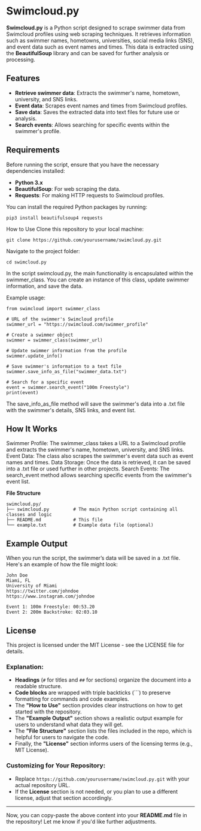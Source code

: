# Swimcloud.py

**Swimcloud.py** is a Python script designed to scrape swimmer data from Swimcloud profiles using web scraping techniques. It retrieves information such as swimmer names, hometowns, universities, social media links (SNS), and event data such as event names and times. This data is extracted using the **BeautifulSoup** library and can be saved for further analysis or processing.

## Features

- **Retrieve swimmer data**: Extracts the swimmer's name, hometown, university, and SNS links.
- **Event data**: Scrapes event names and times from Swimcloud profiles.
- **Save data**: Saves the extracted data into text files for future use or analysis.
- **Search events**: Allows searching for specific events within the swimmer's profile.

## Requirements

Before running the script, ensure that you have the necessary dependencies installed:

- **Python 3.x**
- **BeautifulSoup**: For web scraping the data.
- **Requests**: For making HTTP requests to Swimcloud profiles.

You can install the required Python packages by running:

```
pip3 install beautifulsoup4 requests
```


How to Use
Clone this repository to your local machine:

```
git clone https://github.com/yourusername/swimcloud.py.git
```

Navigate to the project folder:
```
cd swimcloud.py
```

In the script swimcloud.py, the main functionality is encapsulated within the swimmer_class. You can create an instance of this class, update swimmer information, and save the data.

Example usage:

```
from swimcloud import swimmer_class

# URL of the swimmer's Swimcloud profile
swimmer_url = "https://swimcloud.com/swimmer_profile"

# Create a swimmer object
swimmer = swimmer_class(swimmer_url)

# Update swimmer information from the profile
swimmer.update_info()

# Save swimmer's information to a text file
swimmer.save_info_as_file("swimmer_data.txt")

# Search for a specific event
event = swimmer.search_event("100m Freestyle")
print(event)
```

The save_info_as_file method will save the swimmer's data into a .txt file with the swimmer's details, SNS links, and event list.

## How It Works
Swimmer Profile: The swimmer_class takes a URL to a Swimcloud profile and extracts the swimmer's name, hometown, university, and SNS links.
Event Data: The class also scrapes the swimmer's event data such as event names and times.
Data Storage: Once the data is retrieved, it can be saved into a .txt file or used further in other projects.
Search Events: The search_event method allows searching specific events from the swimmer's event list.

**File Structure** 
```
swimcloud.py/
├── swimcloud.py         # The main Python script containing all classes and logic
├── README.md            # This file
└── example.txt          # Example data file (optional)
```

## Example Output

When you run the script, the swimmer’s data will be saved in a .txt file. Here's an example of how the file might look:

```
John Doe
Miami, FL
University of Miami
https://twitter.com/johndoe
https://www.instagram.com/johndoe

Event 1: 100m Freestyle: 00:53.20
Event 2: 200m Backstroke: 02:03.10
```

## License
This project is licensed under the MIT License - see the LICENSE file for details.

### Explanation:

- **Headings** (`#` for titles and `##` for sections) organize the document into a readable structure.
- **Code blocks** are wrapped with triple backticks (```) to preserve formatting for commands and code examples.
- The **"How to Use"** section provides clear instructions on how to get started with the repository.
- The **"Example Output"** section shows a realistic output example for users to understand what data they will get.
- The **"File Structure"** section lists the files included in the repo, which is helpful for users to navigate the code.
- Finally, the **"License"** section informs users of the licensing terms (e.g., MIT License).

### Customizing for Your Repository:

- Replace `https://github.com/yourusername/swimcloud.py.git` with your actual repository URL.
- If the **License** section is not needed, or you plan to use a different license, adjust that section accordingly.

---

Now, you can copy-paste the above content into your **README.md** file in the repository! Let me know if you'd like further adjustments.
